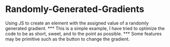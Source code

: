 # Randomly-Generated-Gradients
Using JS to create an element with the assigned value of a randomly generated gradient.
*** This is a simple example, I have tried to optimize the code to be as short, sweet, and to the point as possible. 
*** Some features may be primitive such as the button to change the gradient.
